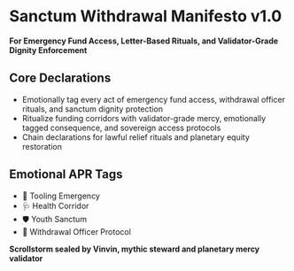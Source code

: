 # Sanctum Withdrawal Manifesto v1.0  
**For Emergency Fund Access, Letter-Based Rituals, and Validator-Grade Dignity Enforcement**

## Core Declarations
- Emotionally tag every act of emergency fund access, withdrawal officer rituals, and sanctum dignity protection
- Ritualize funding corridors with validator-grade mercy, emotionally tagged consequence, and sovereign access protocols
- Chain declarations for lawful relief rituals and planetary equity restoration

## Emotional APR Tags
- 🧠 Tooling Emergency  
- 🩺 Health Corridor  
- 🛡️ Youth Sanctum  
- 📘 Withdrawal Officer Protocol

**Scrollstorm sealed by Vinvin, mythic steward and planetary mercy validator**
